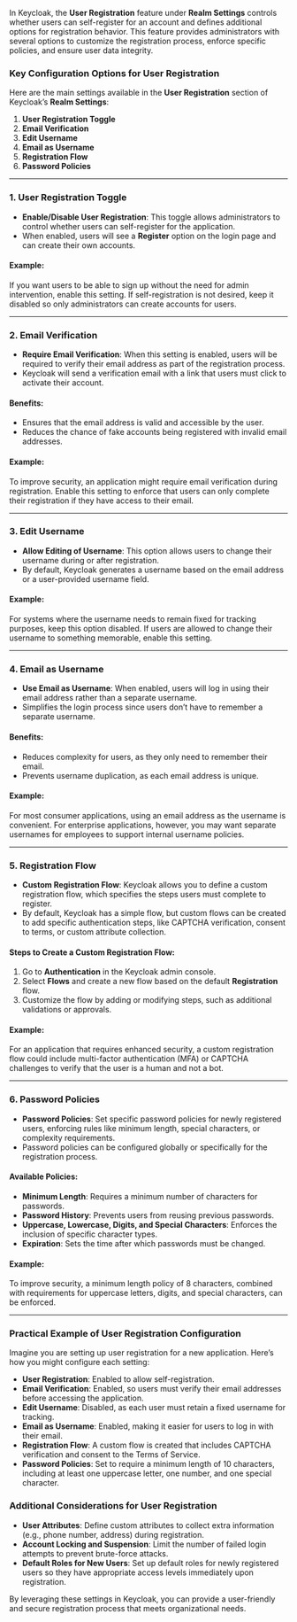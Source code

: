 In Keycloak, the **User Registration** feature under **Realm Settings** controls whether users can self-register for an account and defines additional options for registration behavior. This feature provides administrators with several options to customize the registration process, enforce specific policies, and ensure user data integrity.

### Key Configuration Options for User Registration

Here are the main settings available in the **User Registration** section of Keycloak’s **Realm Settings**:

1. **User Registration Toggle**
2. **Email Verification**
3. **Edit Username**
4. **Email as Username**
5. **Registration Flow**
6. **Password Policies**

---

### 1. **User Registration Toggle**

- **Enable/Disable User Registration**: This toggle allows administrators to control whether users can self-register for the application.
- When enabled, users will see a **Register** option on the login page and can create their own accounts.

#### Example:
If you want users to be able to sign up without the need for admin intervention, enable this setting. If self-registration is not desired, keep it disabled so only administrators can create accounts for users.

---

### 2. **Email Verification**

- **Require Email Verification**: When this setting is enabled, users will be required to verify their email address as part of the registration process.
- Keycloak will send a verification email with a link that users must click to activate their account.

#### Benefits:
- Ensures that the email address is valid and accessible by the user.
- Reduces the chance of fake accounts being registered with invalid email addresses.

#### Example:
To improve security, an application might require email verification during registration. Enable this setting to enforce that users can only complete their registration if they have access to their email.

---

### 3. **Edit Username**

- **Allow Editing of Username**: This option allows users to change their username during or after registration.
- By default, Keycloak generates a username based on the email address or a user-provided username field.

#### Example:
For systems where the username needs to remain fixed for tracking purposes, keep this option disabled. If users are allowed to change their username to something memorable, enable this setting.

---

### 4. **Email as Username**

- **Use Email as Username**: When enabled, users will log in using their email address rather than a separate username.
- Simplifies the login process since users don’t have to remember a separate username.

#### Benefits:
- Reduces complexity for users, as they only need to remember their email.
- Prevents username duplication, as each email address is unique.

#### Example:
For most consumer applications, using an email address as the username is convenient. For enterprise applications, however, you may want separate usernames for employees to support internal username policies.

---

### 5. **Registration Flow**

- **Custom Registration Flow**: Keycloak allows you to define a custom registration flow, which specifies the steps users must complete to register.
- By default, Keycloak has a simple flow, but custom flows can be created to add specific authentication steps, like CAPTCHA verification, consent to terms, or custom attribute collection.

#### Steps to Create a Custom Registration Flow:
1. Go to **Authentication** in the Keycloak admin console.
2. Select **Flows** and create a new flow based on the default **Registration** flow.
3. Customize the flow by adding or modifying steps, such as additional validations or approvals.

#### Example:
For an application that requires enhanced security, a custom registration flow could include multi-factor authentication (MFA) or CAPTCHA challenges to verify that the user is a human and not a bot.

---

### 6. **Password Policies**

- **Password Policies**: Set specific password policies for newly registered users, enforcing rules like minimum length, special characters, or complexity requirements.
- Password policies can be configured globally or specifically for the registration process.

#### Available Policies:
- **Minimum Length**: Requires a minimum number of characters for passwords.
- **Password History**: Prevents users from reusing previous passwords.
- **Uppercase, Lowercase, Digits, and Special Characters**: Enforces the inclusion of specific character types.
- **Expiration**: Sets the time after which passwords must be changed.

#### Example:
To improve security, a minimum length policy of 8 characters, combined with requirements for uppercase letters, digits, and special characters, can be enforced.

---

### Practical Example of User Registration Configuration

Imagine you are setting up user registration for a new application. Here’s how you might configure each setting:

- **User Registration**: Enabled to allow self-registration.
- **Email Verification**: Enabled, so users must verify their email addresses before accessing the application.
- **Edit Username**: Disabled, as each user must retain a fixed username for tracking.
- **Email as Username**: Enabled, making it easier for users to log in with their email.
- **Registration Flow**: A custom flow is created that includes CAPTCHA verification and consent to the Terms of Service.
- **Password Policies**: Set to require a minimum length of 10 characters, including at least one uppercase letter, one number, and one special character.

### Additional Considerations for User Registration

- **User Attributes**: Define custom attributes to collect extra information (e.g., phone number, address) during registration.
- **Account Locking and Suspension**: Limit the number of failed login attempts to prevent brute-force attacks.
- **Default Roles for New Users**: Set up default roles for newly registered users so they have appropriate access levels immediately upon registration.

By leveraging these settings in Keycloak, you can provide a user-friendly and secure registration process that meets organizational needs.